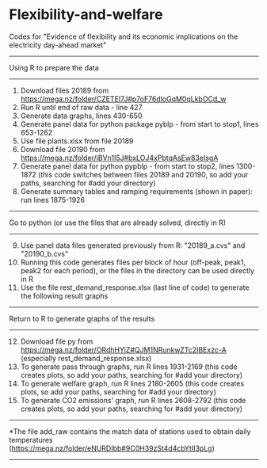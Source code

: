 # Flexibility-and-welfare
Codes for "Evidence of flexibility and its economic implications on the electricity day-ahead market"

**************************************************************************************
Using R to prepare the data
**************************************************************************************
1. Download files 20189 from https://mega.nz/folder/CZETEI7J#p7oF76dloGqM0qLkbOCd_w 
2. Run R until end of raw data - line 427  
3. Generate data graphs, lines 430-650
4. Generate panel data for python package pyblp - from start to stop1, lines 653-1262
5. Use file plants.xlsx from file 20189 
6. Download file 20190 from https://mega.nz/folder/iBVn1I5J#bxLOJ4xPbtqAsEw83eIsgA
7. Generate panel data for python pypblp - from start to stop2, lines 1300-1872 (this code switches between files 20189 and 20190, so add your paths, searching for #add your directory)
8. Generate summary tables and ramping requirements (shown in paper): run lines 1875-1926

**************************************************************************************
Go to python (or use the files that are already solved, directly in R)
*************************************************************************************
9. Use panel data files generated previously from R: "20189_a.cvs" and "20190_b.cvs" 
10. Running this code generates files per block of hour (off-peak, peak1, peak2 for each period), or the files in the directory can be used directly in R
11. Use the file rest_demand_response.xlsx (last line of code) to generate the following result graphs


**************************************************************************************
Return to R to generate graphs of the results
**************************************************************************************
12. Download file py from https://mega.nz/folder/ORdhHYiZ#QJM1NRunkwZTc2IBExzc-A (especially rest_demand_response.xlsx)
13. To generate pass through graphs, run R lines 1931-2169 (this code creates plots, so add your paths, searching for #add your directory)
14. To generate welfare graph, run R lines 2180-2605 (this code creates plots, so add your paths, searching for #add your directory)
15. To generate CO2 emissions' graph, run R lines 2608-2792 (this code creates plots, so add your paths, searching for #add your directory)



***
*The file add_raw contains the match data of stations used to obtain daily temperatures (https://mega.nz/folder/eNURDIbb#9C0H39zSt4d4cbYtII3pLg)
***
